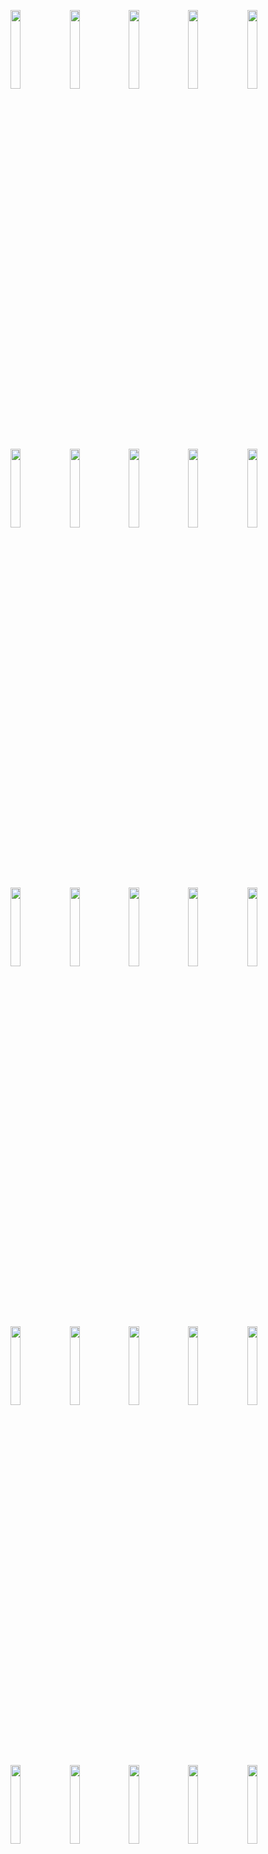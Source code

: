<img src="https://user-images.githubusercontent.com/128499582/231424860-8de18297-2290-4a9f-975b-56ea6eaec393.jpg" width="18%"></img> <img src="https://user-images.githubusercontent.com/128499582/231424868-de54761b-f3ad-47f5-971d-a701aa16c392.jpg" width="18%"></img> <img src="https://user-images.githubusercontent.com/128499582/231424873-7856003b-c1ec-49e7-bad9-dcd0ac641301.jpg" width="18%"></img> <img src="https://user-images.githubusercontent.com/128499582/231424876-f6d5a224-2113-4741-85fe-75ed3a87b1ff.jpg" width="18%"></img> <img src="https://user-images.githubusercontent.com/128499582/231424877-7f22ab02-e5fa-456f-af6c-fe00da274dd0.jpg" width="18%"></img> <img src="https://user-images.githubusercontent.com/128499582/231424880-796af4f3-acb0-490c-ad78-b5179259656e.jpg" width="18%"></img> <img src="https://user-images.githubusercontent.com/128499582/231424881-8f71075f-0607-4f2b-a47a-f2064318c80e.jpg" width="18%"></img> <img src="https://user-images.githubusercontent.com/128499582/231424882-f56e5044-fceb-424d-8524-e0aebbf7f199.jpg" width="18%"></img> <img src="https://user-images.githubusercontent.com/128499582/231424888-9247142b-e256-4882-b013-c2b7097d4d4a.jpg" width="18%"></img> <img src="https://user-images.githubusercontent.com/128499582/231424891-5b3a4723-2842-4845-a6c9-f6c9207a9771.jpg" width="18%"></img> <img src="https://user-images.githubusercontent.com/128499582/231424893-1ebde751-8070-4f88-8663-992381145227.jpg" width="18%"></img> <img src="https://user-images.githubusercontent.com/128499582/231424894-92e0f6a4-53a9-4a72-8877-290e14bf0508.jpg" width="18%"></img> <img src="https://user-images.githubusercontent.com/128499582/231424895-4db19f67-4269-4187-b62d-e240af001701.jpg" width="18%"></img> <img src="https://user-images.githubusercontent.com/128499582/231424899-9fd0cbfd-e483-4925-9e25-cb2b906aede8.jpg" width="18%"></img> <img src="https://user-images.githubusercontent.com/128499582/231424903-f6b95e8d-7945-4e8e-a732-bd096f7b84ba.jpg" width="18%"></img> <img src="https://user-images.githubusercontent.com/128499582/231424906-463bbb93-5820-4cd8-8f03-0e19b770e881.jpg" width="18%"></img> <img src="https://user-images.githubusercontent.com/128499582/231424909-aa752798-1b90-4df4-8b1a-8574ac9c631b.jpg" width="18%"></img> <img src="https://user-images.githubusercontent.com/128499582/231424912-f6225c2f-c44f-4cde-926a-d8877030b548.jpg" width="18%"></img> <img src="https://user-images.githubusercontent.com/128499582/231424913-6943c125-05c3-455c-b6af-b81b943618cc.jpg" width="18%"></img> <img src="https://user-images.githubusercontent.com/128499582/231424915-f5c1cbb7-c04a-4ff4-8cb6-5550a9938759.jpg" width="18%"></img> <img src="https://user-images.githubusercontent.com/128499582/231424919-8c1801ce-b9bd-4a56-afa3-6bb72df34b9d.jpg" width="18%"></img> <img src="https://user-images.githubusercontent.com/128499582/231424922-ff4ed1f5-93e6-419e-b47e-d875bdd5f1ef.jpg" width="18%"></img> <img src="https://user-images.githubusercontent.com/128499582/231424925-c85783f6-dffd-460f-ae9b-4efd5a1d8c77.jpg" width="18%"></img> <img src="https://user-images.githubusercontent.com/128499582/231424927-295943a7-8e11-44b4-a7e8-32ee9beb9376.jpg" width="18%"></img> <img src="https://user-images.githubusercontent.com/128499582/231424929-79e771f1-de29-4f10-9e6e-363d9f194727.jpg" width="18%"></img> 
